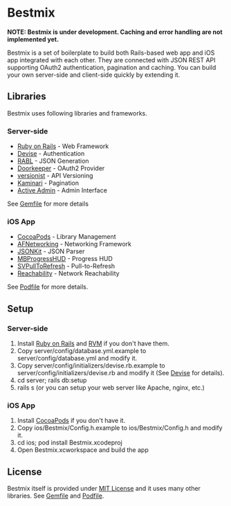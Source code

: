Bestmix
=======

__NOTE: Bestmix is under development. Caching and error handling are not implemented yet.__

Bestmix is a set of boilerplate to build both Rails-based web app and iOS app integrated with each other.
They are connected with JSON REST API supporting OAuth2 authentication, pagination and caching.
You can build your own server-side and client-side quickly by extending it.

Libraries
---------

Bestmix uses following libraries and frameworks.

### Server-side

* [Ruby on Rails](http://rubyonrails.org/ ) - Web Framework
* [Devise](https://github.com/plataformatec/devise ) - Authentication
* [RABL](https://github.com/nesquena/rabl ) - JSON Generation
* [Doorkeeper](https://github.com/applicake/doorkeeper ) - OAuth2 Provider
* [versionist](https://github.com/bploetz/versionist ) - API Versioning
* [Kaminari](https://github.com/amatsuda/kaminari ) - Pagination
* [Active Admin](http://activeadmin.info/) - Admin Interface

See [Gemfile](http://github.com/yatsu/bestmix/blob/master/server/Gemfile ) for more details

### iOS App

* [CocoaPods](http://cocoapods.org/ ) - Library Management
* [AFNetworking](https://github.com/AFNetworking/AFNetworking ) - Networking Framework
* [JSONKit](https://github.com/johnezang/JSONKit ) - JSON Parser
* [MBProgressHUD](https://github.com/jdg/MBProgressHUD ) - Progress HUD
* [SVPullToRefresh](https://github.com/samvermette/SVPullToRefresh ) - Pull-to-Refresh
* [Reachability](https://github.com/tonymillion/Reachability ) - Network Reachability

See [Podfile](http://github.com/yatsu/bestmix/blob/master/ios/Podfile ) for more details.

Setup
-----

### Server-side

1. Install [Ruby on Rails](http://rubyonrails.org/ ) and [RVM](https://rvm.io/ ) if you don't have them.
2. Copy server/config/database.yml.example to server/config/database.yml and modify it.
3. Copy server/config/initializers/devise.rb.example to server/config/initializers/devise.rb and modify it (See [Devise](https://github.com/plataformatec/devise ) for details).
4. cd server; rails db:setup
5. rails s (or you can setup your web server like Apache, nginx, etc.)

### iOS App

1. Install [CocoaPods](http://cocoapods.org/ ) if you don't have it.
2. Copy ios/Bestmix/Config.h.example to ios/Bestmix/Config.h and modify it.
3. cd ios; pod install Bestmix.xcodeproj
4. Open Bestmix.xcworkspace and build the app

License
-------

Bestmix itself is provided under
[MIT License](http://github.com/yatsu/bestmix/blob/master/LICENSE.txt )
and it uses many other libraries.
See [Gemfile](http://github.com/yatsu/bestmix/blob/master/server/Gemfile ) and
[Podfile](http://github.com/yatsu/bestmix/blob/master/ios/Podfile ).
